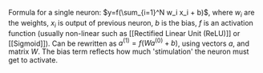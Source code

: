 Formula for a single neuron: $y=f(\sum_{i=1}^N w_i x_i + b)$, where $w_i$ are the weights, $x_i$ is output of previous neuron, $b$ is the bias, $f$ is an activation function (usually non-linear such as [[Rectified Linear Unit (ReLU)]] or [[Sigmoid]]). Can be rewritten as $a^{(1)}=f(Wa^{(0)}+b)$, using vectors $a$, and matrix $W$. 
The bias term reflects how much 'stimulation' the neuron must get to activate. 
